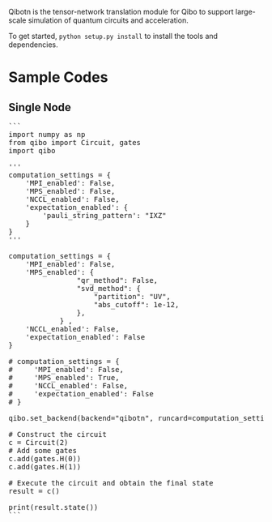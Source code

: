 Qibotn is the tensor-network translation module for Qibo to support large-scale simulation of quantum circuits and acceleration.

To get started, `python setup.py install` to install the tools and dependencies.

# Sample Codes
## Single Node

<pre>
```
import numpy as np
from qibo import Circuit, gates
import qibo

'''
computation_settings = {
    'MPI_enabled': False,
    'MPS_enabled': False,
    'NCCL_enabled': False,
    'expectation_enabled': {
        'pauli_string_pattern': "IXZ"
    }
}
'''

computation_settings = {
    'MPI_enabled': False,
    'MPS_enabled': {
                "qr_method": False,
                "svd_method": {
                    "partition": "UV",
                    "abs_cutoff": 1e-12,
                },
            } ,
    'NCCL_enabled': False,
    'expectation_enabled': False
}

# computation_settings = {
#     'MPI_enabled': False,
#     'MPS_enabled': True,
#     'NCCL_enabled': False,
#     'expectation_enabled': False
# }

qibo.set_backend(backend="qibotn", runcard=computation_settings)

# Construct the circuit
c = Circuit(2)
# Add some gates
c.add(gates.H(0))
c.add(gates.H(1))

# Execute the circuit and obtain the final state
result = c()

print(result.state())
```
</pre>